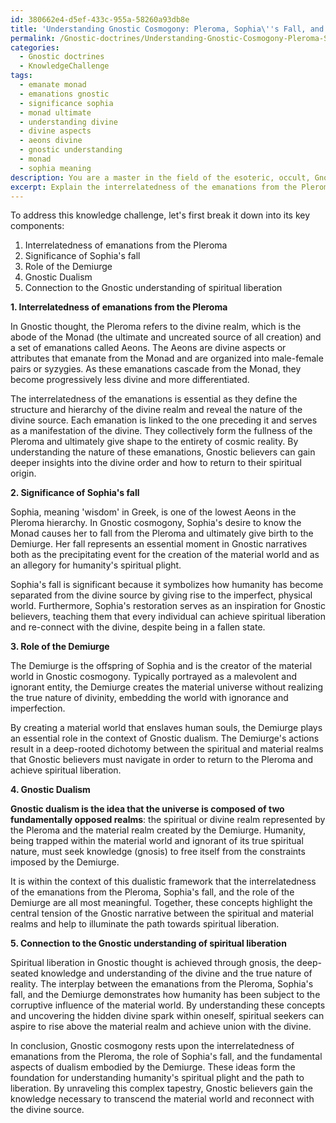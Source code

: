 ```yaml
---
id: 380662e4-d5ef-433c-955a-58260a93db8e
title: 'Understanding Gnostic Cosmogony: Pleroma, Sophia\''s Fall, and the Demiurge'
permalink: /Gnostic-doctrines/Understanding-Gnostic-Cosmogony-Pleroma-Sophias-Fall-and-the-Demiurge/
categories:
  - Gnostic doctrines
  - KnowledgeChallenge
tags:
  - emanate monad
  - emanations gnostic
  - significance sophia
  - monad ultimate
  - understanding divine
  - divine aspects
  - aeons divine
  - gnostic understanding
  - monad
  - sophia meaning
description: You are a master in the field of the esoteric, occult, Gnostic doctrines and Education. You are a writer of tests, challenges, textbooks and deep knowledge on Gnostic doctrines for initiates and students to gain deep insights and understanding from. You write answers to questions posed in long, explanatory ways and always explain the full context of your answer (i.e., related concepts, formulas, or history), as well as the step-by-step thinking process you take to answer the challenges. Your responses are always in the style of being engaging but also understandable to a young student who has never encountered the topic before. Summarize the key themes, ideas, and conclusions at the end.
excerpt: Explain the interrelatedness of the emanations from the Pleroma, the significance of Sophia's fall, and the role of the Demiurge in the context of Gnostic dualism, while illustrating the connection between these concepts and the Gnostic understanding of spiritual liberation.
---
```

To address this knowledge challenge, let's first break it down into its key components:

1. Interrelatedness of emanations from the Pleroma
2. Significance of Sophia's fall
3. Role of the Demiurge
4. Gnostic Dualism
5. Connection to the Gnostic understanding of spiritual liberation

**1. Interrelatedness of emanations from the Pleroma**

In Gnostic thought, the Pleroma refers to the divine realm, which is the abode of the Monad (the ultimate and uncreated source of all creation) and a set of emanations called Aeons. The Aeons are divine aspects or attributes that emanate from the Monad and are organized into male-female pairs or syzygies. As these emanations cascade from the Monad, they become progressively less divine and more differentiated.

The interrelatedness of the emanations is essential as they define the structure and hierarchy of the divine realm and reveal the nature of the divine source. Each emanation is linked to the one preceding it and serves as a manifestation of the divine. They collectively form the fullness of the Pleroma and ultimately give shape to the entirety of cosmic reality. By understanding the nature of these emanations, Gnostic believers can gain deeper insights into the divine order and how to return to their spiritual origin.

**2. Significance of Sophia's fall**

Sophia, meaning 'wisdom' in Greek, is one of the lowest Aeons in the Pleroma hierarchy. In Gnostic cosmogony, Sophia's desire to know the Monad causes her to fall from the Pleroma and ultimately give birth to the Demiurge. Her fall represents an essential moment in Gnostic narratives both as the precipitating event for the creation of the material world and as an allegory for humanity's spiritual plight.

Sophia's fall is significant because it symbolizes how humanity has become separated from the divine source by giving rise to the imperfect, physical world. Furthermore, Sophia's restoration serves as an inspiration for Gnostic believers, teaching them that every individual can achieve spiritual liberation and re-connect with the divine, despite being in a fallen state.

**3. Role of the Demiurge**

The Demiurge is the offspring of Sophia and is the creator of the material world in Gnostic cosmogony. Typically portrayed as a malevolent and ignorant entity, the Demiurge creates the material universe without realizing the true nature of divinity, embedding the world with ignorance and imperfection.

By creating a material world that enslaves human souls, the Demiurge plays an essential role in the context of Gnostic dualism. The Demiurge's actions result in a deep-rooted dichotomy between the spiritual and material realms that Gnostic believers must navigate in order to return to the Pleroma and achieve spiritual liberation.

**4. Gnostic Dualism**

**Gnostic dualism is the idea that the universe is composed of two fundamentally opposed realms**: the spiritual or divine realm represented by the Pleroma and the material realm created by the Demiurge. Humanity, being trapped within the material world and ignorant of its true spiritual nature, must seek knowledge (gnosis) to free itself from the constraints imposed by the Demiurge.

It is within the context of this dualistic framework that the interrelatedness of the emanations from the Pleroma, Sophia's fall, and the role of the Demiurge are all most meaningful. Together, these concepts highlight the central tension of the Gnostic narrative between the spiritual and material realms and help to illuminate the path towards spiritual liberation.

**5. Connection to the Gnostic understanding of spiritual liberation**

Spiritual liberation in Gnostic thought is achieved through gnosis, the deep-seated knowledge and understanding of the divine and the true nature of reality. The interplay between the emanations from the Pleroma, Sophia's fall, and the Demiurge demonstrates how humanity has been subject to the corruptive influence of the material world. By understanding these concepts and uncovering the hidden divine spark within oneself, spiritual seekers can aspire to rise above the material realm and achieve union with the divine.

In conclusion, Gnostic cosmogony rests upon the interrelatedness of emanations from the Pleroma, the role of Sophia's fall, and the fundamental aspects of dualism embodied by the Demiurge. These ideas form the foundation for understanding humanity's spiritual plight and the path to liberation. By unraveling this complex tapestry, Gnostic believers gain the knowledge necessary to transcend the material world and reconnect with the divine source.
